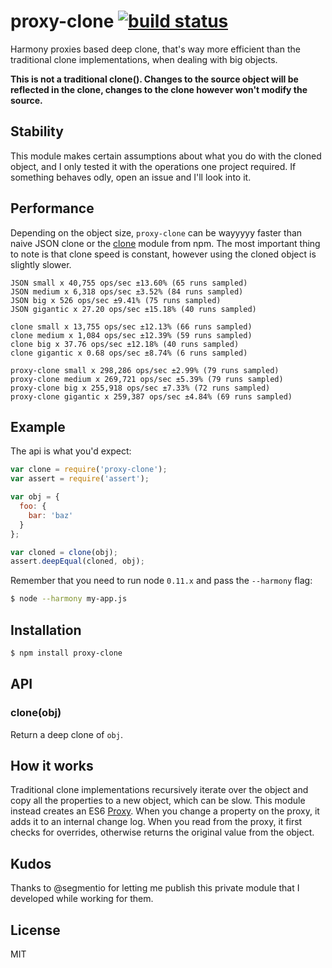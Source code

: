 
# proxy-clone [![build status](https://secure.travis-ci.org/juliangruber/proxy-clone.svg)](http://travis-ci.org/juliangruber/proxy-clone)

  Harmony proxies based deep clone, that's way more efficient than the traditional clone implementations, when dealing with big objects.
  
  __This is not a traditional clone(). Changes to the source object will be reflected in the clone, changes to the clone however won't modify the source.__

## Stability

  This module makes certain assumptions about what you do with the cloned object, and I only tested it with the operations one project required. If something behaves odly, open an issue and I'll look into it.

## Performance

  Depending on the object size, `proxy-clone` can be wayyyyy faster than naive JSON clone or the [clone](https://npmjs.org/clone) module from npm. The most important thing to note is that clone speed is constant, however using the cloned object is slightly slower.

```
JSON small x 40,755 ops/sec ±13.60% (65 runs sampled)
JSON medium x 6,318 ops/sec ±3.52% (84 runs sampled)
JSON big x 526 ops/sec ±9.41% (75 runs sampled)
JSON gigantic x 27.20 ops/sec ±15.18% (40 runs sampled)

clone small x 13,755 ops/sec ±12.13% (66 runs sampled)
clone medium x 1,084 ops/sec ±12.39% (59 runs sampled)
clone big x 37.76 ops/sec ±12.18% (40 runs sampled)
clone gigantic x 0.68 ops/sec ±8.74% (6 runs sampled)

proxy-clone small x 298,286 ops/sec ±2.99% (79 runs sampled)
proxy-clone medium x 269,721 ops/sec ±5.39% (79 runs sampled)
proxy-clone big x 255,918 ops/sec ±7.33% (72 runs sampled)
proxy-clone gigantic x 259,387 ops/sec ±4.84% (69 runs sampled)
```

## Example

  The api is what you'd expect:

```js
var clone = require('proxy-clone');
var assert = require('assert');

var obj = {
  foo: {
    bar: 'baz'
  }
};

var cloned = clone(obj);
assert.deepEqual(cloned, obj);
```

  Remember that you need to run node `0.11.x` and pass the `--harmony` flag:

```bash
$ node --harmony my-app.js
```

## Installation

```bash
$ npm install proxy-clone
```

## API

### clone(obj)

  Return a deep clone of `obj`.

## How it works

  Traditional clone implementations recursively iterate over the object and
  copy all the properties to a new object, which can be slow. This module
  instead creates an ES6
  [Proxy](http://wiki.ecmascript.org/doku.php?id=harmony:proxies). When you
  change a property on the proxy, it adds it to an internal change log. When
  you read from the proxy, it first checks for overrides, otherwise returns
  the original value from the object.


## Kudos

  Thanks to @segmentio for letting me publish this private module that I developed while working for them.


## License

  MIT

